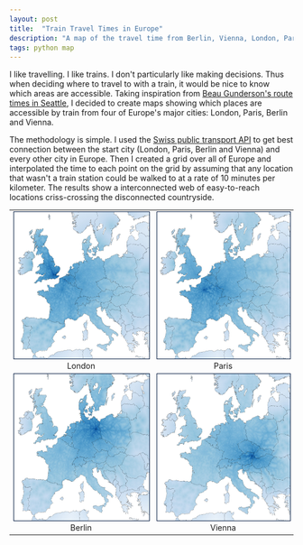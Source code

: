 ```yaml
---
layout: post
title:  "Train Travel Times in Europe"
description: "A map of the travel time from Berlin, Vienna, London, Paris and Jena to any other place in Europe."
tags: python map
---
```


I like travelling. I like trains. I don't particularly like making decisions.
Thus when deciding where to travel to with a train, it would be nice to know
which areas are accessible. Taking inspiration from [Beau Gunderson's route
times in Seattle](http://beaugunderson.com/routes/), I decided to create maps
showing which places are accessible by train from four of Europe's major
cities: London, Paris, Berlin and Vienna. 

The methodology is simple. I used the [Swiss public transport
API](http://transport.opendata.ch/) to get best connection between the start
city (London, Paris, Berlin and Vienna) and every other city in Europe. Then I
created a grid over all of Europe and interpolated the time to each point on
the grid by assuming that any location that wasn't a train station could be
walked to at a rate of 10 minutes per kilometer. The results show a
interconnected web of easy-to-reach locations criss-crossing the disconnected
countryside.


<table>
<tr>
<td><div align="center"><a href="/supp/travel_times_from_london"><img src="/img/from_london.jpg" width=260 height=260 style="border:1px solid #021a40;"/></a>London</div></td>
<td><div align="center"><a href="/supp/travel_times_from_paris"><img src="/img/from_paris.jpg" width=260 height=260 style="border:1px solid #021a40;" /></a>Paris</td>
</tr>
<tr>
<td><div align="center"><a href="/supp/travel_times_from_berlin"><img src="/img/from_berlin.jpg" width=260 height=260 style="border:1px solid #021a40;"></a>Berlin</div></td>
<td><div align="center"><a href="/supp/travel_times_from_vienna"><img src="/img/from_vienna.jpg" width=260 height=260 style="border:1px solid #021a40;"></a>Vienna</td>
</tr>
</table>
